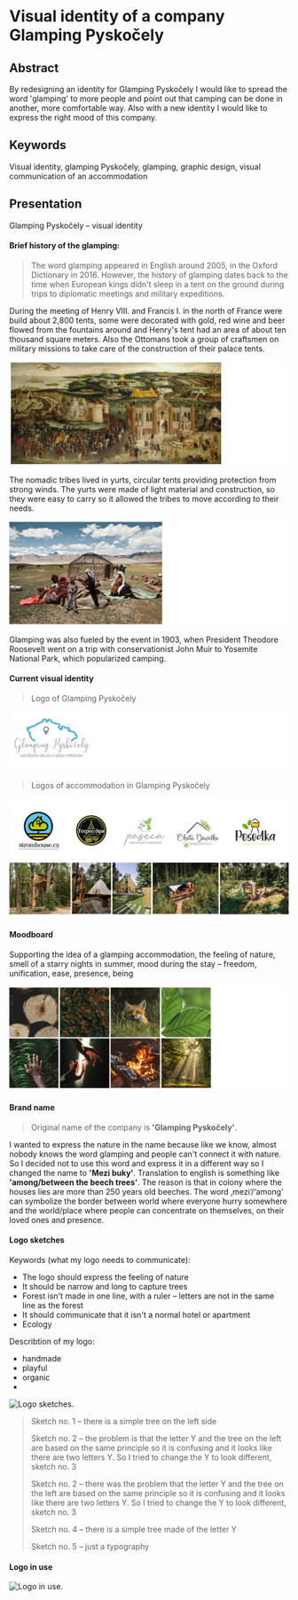 # Visual identity of a company Glamping Pyskočely

## Abstract
By redesigning an identity for Glamping Pyskočely I would like to spread the word 'glamping' to more people and point out that camping can be done in another, more comfortable way. Also with a new identity I would like to express the right mood of this company.

## Keywords
Visual identity, glamping Pyskočely, glamping, graphic design, visual communication of an accommodation

## Presentation
Glamping Pyskočely – visual identity
#### Brief history of the glamping:
> The word glamping appeared in English around 2005, in the Oxford Dictionary in 2016. However, the history of glamping dates back to the time when European kings didn't sleep in a tent on the ground during trips to diplomatic meetings and military expeditions. 

During the meeting of Henry VIII. and Francis I. in the north of France were build about 2,800 tents, some were decorated with gold, red wine and beer flowed from the fountains around and Henry's tent had an area of about ten thousand square meters. Also the Ottomans took a group of craftsmen on military missions to take care of the construction of their palace tents.

![history.](img/history1.jpg)

The nomadic tribes lived in yurts, circular tents providing protection from strong winds. The yurts were made of light material and construction, so they were easy to carry so it allowed the tribes to move according to their needs.

![Yurt.](img/yurt2.jpg)

Glamping was also fueled by the event in 1903, when President Theodore Roosevelt went on a trip with conservationist John Muir to Yosemite National Park, which popularized camping. 

#### Current visual identity
> Logo of Glamping Pyskočely

![Logo of Glamping Pyskočely.](img/logo2.jpg)

> Logos of accommodation in Glamping Pyskočely

![Logos of accommodations in Glamping Pyskočely.](img/loga1.jpg)
![Accommodations of Glamping Pyskočely.](img/accommodation1.jpg)

#### Moodboard
Supporting the idea of a glamping accommodation, the feeling of nature, smell of a starry nights in summer, mood during the stay – freedom, unification, ease, presence, being

![Moodboard.](img/moodboard1.jpg)
#### Brand name
> Original name of the company is **'Glamping Pyskočely'**. 

I wanted to express the nature in the name because like we know, almost nobody knows the word glamping and people can't connect it with nature. So I decided not to use this word and express it in a different way so I changed the name to **'Mezi buky'**. Translation to english is something like **'among/between the beech trees'**. The reason is that in colony where the houses lies are more than 250 years old beeches. The word ‚mezi‘/‘among‘ can symbolize the border between world where everyone hurry somewhere and the world/place where people can concentrate on themselves, on their loved ones and presence.

#### Logo sketches

Keywords (what my logo needs to communicate):

- The logo should express the feeling of nature
- It should be narrow and long to capture trees
- Forest isn't made in one line, with a ruler – letters are not in the same line as the forest
- It should communicate that it isn't a normal hotel or apartment
- Ecology

Describtion of my logo:
- handmade
- playful
- organic
- 

![Logo sketches.](im/sketches1.jpg)

> Sketch no. 1 – there is a simple tree on the left side
> 
> Sketch no. 2 – the problem is that the letter Y and the tree on the left are based on the same principle so it is confusing and it looks like there are two letters Y. So I tried to change the Y to look different, sketch no. 3
> 
> Sketch no. 2 – there was the problem that the letter Y and the tree on the left are based on the same principle so it is confusing and it looks like there are two letters Y. So I tried to change the Y to look different, sketch no. 3
> 
> Sketch no. 4 – there is a simple tree made of the letter Y
> 
> Sketch no. 5 – just a typography

#### Logo in use

![Logo in use.](img/use.jpg)



